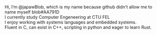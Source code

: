 Hi, I’m @japawBlob, which is my name because github didn't allow me to name myself blob#AA791D  
I currently study Computer Engeneering at CTU FEL  
I enjoy working with systems languages and embedded systems.  
Fluent in C, can exist in C++, scripting in python and eager to learn Rust.  

<!---
japawBlob/japawBlob is a ✨ special ✨ repository because its `README.md` (this file) appears on your GitHub profile.
You can click the Preview link to take a look at your changes.
--->
